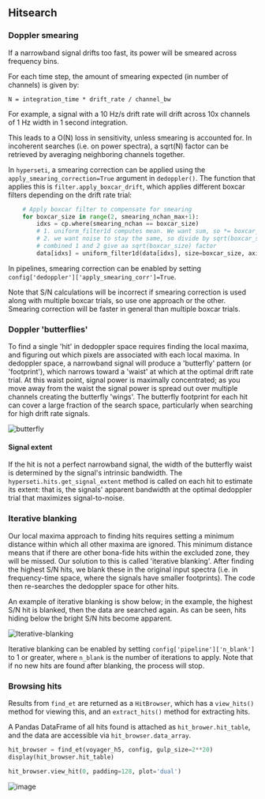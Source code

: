 ## Hitsearch

### Doppler smearing

If a narrowband signal drifts too fast, its power will be smeared across frequency bins.

For each time step, the amount of smearing expected (in number of channels) is given by:
```
N = integration_time * drift_rate / channel_bw
```
For example, a signal with a 10 Hz/s drift rate will drift across 10x channels of 1 Hz width
in 1 second integration. 

This leads to a O(N) loss in sensitivity, unless smearing is accounted for. In incoherent 
searches (i.e. on power spectra), a sqrt(N) factor can be retrieved by averaging neighboring
channels together. 

In `hyperseti`, a smearing correction can be applied using the `apply_smearing_correction=True` 
argument in `dedoppler()`. The function that applies this is `filter.apply_boxcar_drift`, which
applies different boxcar filters depending on the drift rate trial:

```python
    # Apply boxcar filter to compensate for smearing
    for boxcar_size in range(2, smearing_nchan_max+1):
        idxs = cp.where(smearing_nchan == boxcar_size)
        # 1. uniform_filter1d computes mean. We want sum, so *= boxcar_size
        # 2. we want noise to stay the same, so divide by sqrt(boxcar_size)
        # combined 1 and 2 give aa sqrt(boxcar_size) factor
        data[idxs] = uniform_filter1d(data[idxs], size=boxcar_size, axis=2) * np.sqrt(boxcar_size)
```

In pipelines, smearing correction can be enabled by setting `config['dedoppler']['apply_smearing_corr']=True`.

Note that S/N calculations will be incorrect if smearing correction is used along with multiple boxcar trials,
so use one approach or the other. Smearing correction will be faster in general than multiple boxcar trials.

### Doppler 'butterflies' 

To find a single 'hit' in dedoppler space requires finding the local maxima, and figuring out which pixels are associated with each local maxima. In dedoppler space, a narrowband signal will produce a 'butterfly' pattern 
(or 'footprint'), which narrows toward a 'waist' at which at the optimal drift rate trial. At this waist point,
signal power is maximally concentrated; as you move away from the waist the signal power is spread out over multiple channels creating the butterfly 'wings'. The butterfly footprint for each hit can cover a large fraction of the search space, particularly when searching for high drift rate signals.

![butterfly](https://user-images.githubusercontent.com/713251/230712277-7aed5bc5-cff3-4684-b220-5f9a7b018f82.png)

#### Signal extent

If the hit is not a perfect narrowband signal, the width of the butterfly waist is determined by the signal's 
intrinsic bandwidth. The `hyperseti.hits.get_signal_extent` method is called on each hit to estimate its extent:
that is, the signals' apparent bandwidth at the optimal dedoppler trial that maximizes signal-to-noise. 

### Iterative blanking

Our local maxima approach to finding hits requires setting a minimum distance within which all other maxima are ignored. This minimum distance means that if there are other bona-fide hits within the excluded zone, they will be missed. Our solution to this is called 'iterative blanking'. After finding the highest S/N hits, we blank these in the original input spectra (i.e. in frequency-time space, where the signals have smaller footprints). The code then re-searches the dedoppler space for other hits.

An example of iterative blanking is show below; in the example, the highest S/N hit is blanked, then the data are searched again. As can be seen, hits hiding below the bright S/N hits become apparent.

![Iterative-blanking](https://user-images.githubusercontent.com/713251/227689177-42e81c48-53cc-4eb9-a8f9-4cea8ce37f2e.png)

Iterative blanking can be enabled by setting `config['pipeline']['n_blank']` to 1 or greater, where `n_blank` is the 
number of iterations to apply. Note that if no new hits are found after blanking, the process will stop. 

### Browsing hits

Results from `find_et` are returned as a `HitBrowser`, which has a `view_hits()` method for viewing this, and an `extract_hits()` method for extracting hits. 

A Pandas DataFrame of all hits found is attached as `hit_brower.hit_table`, and the data are accessible via `hit_browser.data_array`. 

```python
hit_browser = find_et(voyager_h5, config, gulp_size=2**20)
display(hit_browser.hit_table)

hit_browser.view_hit(0, padding=128, plot='dual')
```

![image](https://user-images.githubusercontent.com/713251/227728999-1bec6e2f-bfca-4ab7-ae59-d08010ad8a8d.png)


